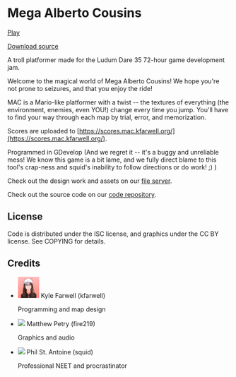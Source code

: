 Mega Alberto Cousins
====================
<a href="game/index.html" class="btn-large waves-effect waves-light black"><i class="mdi mdi-gamepad-variant left"></i>Play</a>

<a href="source.tar.gz" class="btn waves-effect waves-light black"><i class="mdi mdi-code-tags left"></i>Download source</a>

A troll platformer made for the Ludum Dare 35 72-hour game development jam.

Welcome to the magical world of Mega Alberto Cousins! We hope you're not prone
to seizures, and that you enjoy the ride!

MAC is a Mario-like platformer with a twist -- the textures of everything (the
environment, enemies, even YOU!) change every time you jump. You'll have to
find your way through each map by trial, error, and memorization.

Scores are uploaded to
[https://scores.mac.kfarwell.org/](https://scores.mac.kfarwell.org/).

Programmed in GDevelop (And we regret it -- it's a buggy and unreliable mess! We
know this game is a bit lame, and we fully direct blame to this tool's crap-ness
and squid's inability to follow directions or do work! ;) )

Check out the design work and assets on our
[file server](https://files.gelatolabs.xyz/index.php/s/MHY7ik8nKt7Wko8).

Check out the source code on our
[code repository](https://git.gelatolabs.xyz/gelato/alberto).

License
-------
Code is distributed under the ISC license, and graphics under the CC BY license.
See COPYING for details.

Credits
-------
<ul class="collection">
  <li class="collection-item avatar">
    <img src="/img/kfarwell.png" class="avatar-img">
    <span class="title">Kyle Farwell (kfarwell)</span>
    <p>Programming and map design</p>
    <a href="https://kfarwell.org/" class="secondary-content"><i class="mdi mdi-web"></i></a>
  </li>
  <li class="collection-item avatar">
    <img src="/img/fire219.png" class="avatar-img">
    <span class="title">Matthew Petry (fire219)</span>
    <p>Graphics and audio</p>
    <a href="https://matthew.petrys.net/" class="secondary-content"><i class="mdi mdi-web"></i></a>
  </li>
  <li class="collection-item avatar">
    <img src="/img/squid.jpg" class="avatar-img">
    <span class="title">Phil St. Antoine (squid)</span>
    <p>Professional NEET and procrastinator</p>
    <a href="https://phil.guhnoo.org/" class="secondary-content"><i class="mdi mdi-web"></i></a>
  </li>
</ul>
